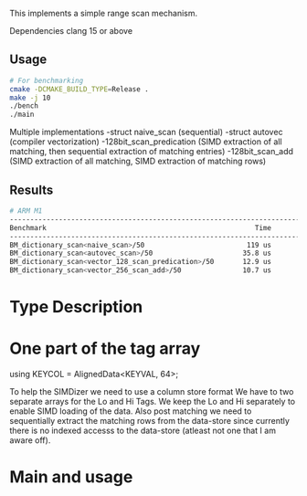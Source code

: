 This implements a simple range scan mechanism.

Dependencies
clang 15 or above


## Usage

```bash
# For benchmarking
cmake -DCMAKE_BUILD_TYPE=Release .
make -j 10
./bench
./main
```

Multiple implementations
-struct naive_scan (sequential) 
-struct autovec (compiler vectorization)
-128bit_scan_predication (SIMD extraction of all matching, then sequential extraction of matching entries)
-128bit_scan_add (SIMD extraction of all matching, SIMD extraction of matching rows)

## Results
```bash
# ARM M1
-------------------------------------------------------------------------------------------------------------
Benchmark                                                   Time             CPU   Iterations UserCounters...
-------------------------------------------------------------------------------------------------------------
BM_dictionary_scan<naive_scan>/50                         119 us          119 us         5613 PerValue=3.63625ns
BM_dictionary_scan<autovec_scan>/50                      35.8 us         35.8 us        18638 PerValue=1093.61ps
BM_dictionary_scan<vector_128_scan_predication>/50       12.9 us         12.9 us        54260 PerValue=393.175ps
BM_dictionary_scan<vector_256_scan_add>/50               10.7 us         10.7 us        65084 PerValue=326.899ps
```

# Type Description
# One part of the tag array
using KEYCOL = AlignedData<KEYVAL, 64>;

To help the SIMDizer we need to use a column store format
We have to two separate arrays for the Lo and Hi Tags. We keep the Lo and Hi separately to enable SIMD loading of the data. 
Also post matching we need to sequentially extract the matching rows from the data-store since currently there is no indexed accesss to the data-store (atleast not one that I am aware off). 

# Main and usage
